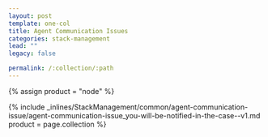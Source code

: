 ```yaml
---
layout: post
template: one-col
title: Agent Communication Issues
categories: stack-management
lead: ""
legacy: false

permalink: /:collection/:path
---
```



{% assign product = "node" %}

{% include _inlines/StackManagement/common/agent-communication-issue/agent-communication-issue_you-will-be-notified-in-the-case--v1.md  product = page.collection %}
